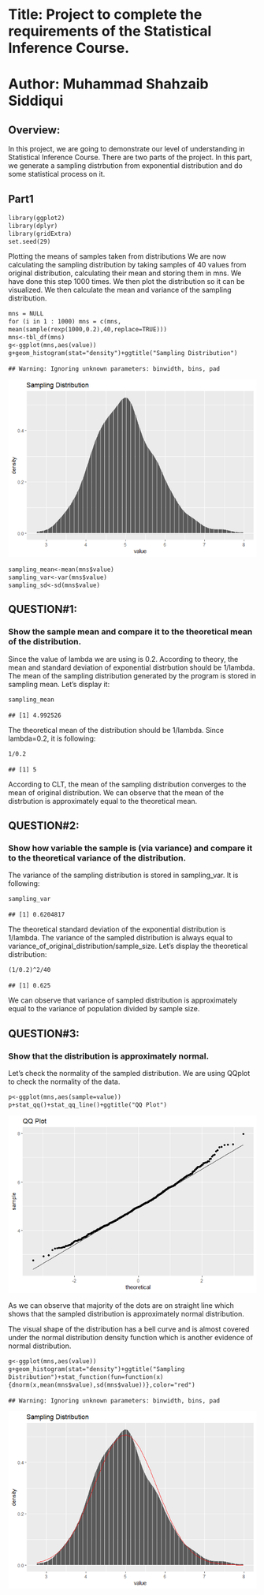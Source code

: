 Title: Project to complete the requirements of the Statistical Inference Course.
================================================================================

Author: Muhammad Shahzaib Siddiqui
==================================

Overview:
---------

In this project, we are going to demonstrate our level of understanding
in Statistical Inference Course. There are two parts of the project. In
this part, we generate a sampling distrbution from exponential
distribution and do some statistical process on it.

Part1
-----

    library(ggplot2)
    library(dplyr)
    library(gridExtra)
    set.seed(29)

Plotting the means of samples taken from distributions We are now
calculating the sampling distribution by taking samples of 40 values
from original distribution, calculating their mean and storing them in
mns. We have done this step 1000 times. We then plot the distribution so
it can be visualized. We then calculate the mean and variance of the
sampling distribution.

    mns = NULL
    for (i in 1 : 1000) mns = c(mns, mean(sample(rexp(1000,0.2),40,replace=TRUE)))
    mns<-tbl_df(mns)
    g<-ggplot(mns,aes(value))
    g+geom_histogram(stat="density")+ggtitle("Sampling Distribution")

    ## Warning: Ignoring unknown parameters: binwidth, bins, pad

![](Part1_files/figure-markdown_strict/unnamed-chunk-2-1.png)

    sampling_mean<-mean(mns$value)
    sampling_var<-var(mns$value)
    sampling_sd<-sd(mns$value)

QUESTION\#1:
------------

### Show the sample mean and compare it to the theoretical mean of the distribution.

Since the value of lambda we are using is 0.2. According to theory, the
mean and standard deviation of exponential distrbution should be
1/lambda. The mean of the sampling distribution generated by the program
is stored in sampling mean. Let’s display it:

    sampling_mean

    ## [1] 4.992526

The theoretical mean of the distribution should be 1/lambda. Since
lambda=0.2, it is following:

    1/0.2

    ## [1] 5

According to CLT, the mean of the sampling distribution converges to the
mean of original distribution. We can observe that the mean of the
distrbution is approximately equal to the theoretical mean.

QUESTION\#2:
------------

### Show how variable the sample is (via variance) and compare it to the theoretical variance of the distribution.

The variance of the sampling distribution is stored in sampling\_var. It
is following:

    sampling_var

    ## [1] 0.6204817

The theoretical standard deviation of the exponential distribution is
1/lambda. The variance of the sampled distribution is always equal to
variance\_of\_original\_distribution/sample\_size. Let’s display the
theoretical distribution:

    (1/0.2)^2/40

    ## [1] 0.625

We can observe that variance of sampled distribution is approximately
equal to the variance of population divided by sample size.

QUESTION\#3:
------------

### Show that the distribution is approximately normal.

Let’s check the normality of the sampled distribution. We are using
QQplot to check the normality of the data.

    p<-ggplot(mns,aes(sample=value))
    p+stat_qq()+stat_qq_line()+ggtitle("QQ Plot")

![](Part1_files/figure-markdown_strict/unnamed-chunk-8-1.png)

As we can observe that majority of the dots are on straight line which
shows that the sampled distribution is approximately normal
distribution.

The visual shape of the distribution has a bell curve and is almost
covered under the normal distribution density function which is another
evidence of normal distribution.

    g<-ggplot(mns,aes(value))
    g+geom_histogram(stat="density")+ggtitle("Sampling Distribution")+stat_function(fun=function(x) {dnorm(x,mean(mns$value),sd(mns$value))},color="red")

    ## Warning: Ignoring unknown parameters: binwidth, bins, pad

![](Part1_files/figure-markdown_strict/unnamed-chunk-9-1.png)
